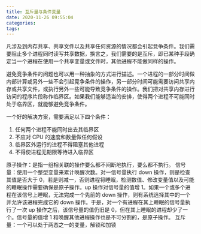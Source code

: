 ```yaml
---
title: 互斥量与条件变量
date: 2020-11-26 09:55:04
categories:
tags:
---
```


凡涉及到内存共享、共享文件以及共享任何资源的情况都会引起竞争条件。我们需要阻止多个进程同时读写共享数据，换言之，我们需要的是互斥，即已某种手段确定当一个进程在使用一个共享变量或文件时，其他进程不能做同样的操作。

避免竞争条件的问题也可以用一种抽象的方式进行描述。一个进程的一部分时间做内部计算或另外一些不会引起竞争条件的操作，另一部分时间可能需要访问共享内存或共享文件，或执行另外一些可能导致竞争条件的操作。我们把对共享内存进行访问的程序片段称作临界区。如果我们能够适当的安排，使得两个进程不可能同时处于临界区，就能够避免竞争条件。

一个好的解决方案，需要满足以下四个条件：

1. 任何两个进程不能同时出去其临界区
2. 不应对 CPU 的速度和数量做任何假设
3. 临界区外运行的进程不得阻塞其他进程
4. 不得使进程无期限等待进入临界区

原子操作：是指一组相关联的操作要么都不间断地执行，要么都不执行。
信号量：使用一个整型变量来累计唤醒次数。对一信号量执行 down 操作，则是检查其值是否大于 0，若是则减一，否则进程将睡眠，检测数值、修改变量值以及可能的睡眠操作需要确保是原子操作。up 操作对信号量的值增 1。如果一个或多个进程在该信号上睡眠，无法完成一个先前的 down 操作，则有系统选择其中的一个并允许该进程完成它的 down 操作。于是，对一个有进程在其上睡眠的信号量执行了一次 up 操作之后，该信号量的值仍旧是 0，但在其上睡眠的进程却少了一个。信号量的值增 1 和唤醒其他进程操作也是不可分割的，是原子操作。
互斥量：一个可以处于两态之一的变量，解锁和加锁
